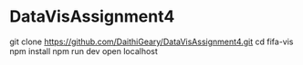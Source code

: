 # DataVisAssignment4
git clone https://github.com/DaithiGeary/DataVisAssignment4.git
cd fifa-vis
npm install
npm run dev
open localhost
